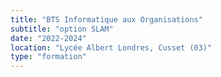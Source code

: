 ```yaml
---
title: "BTS Informatique aux Organisations"
subtitle: "option SLAM"
date: "2022-2024"
location: "Lycée Albert Londres, Cusset (03)"
type: "formation"
---
```


